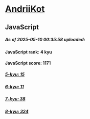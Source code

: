 # [AndriiKot](https://www.codewars.com/users/AndriiKot) 

## JavaScript

##### As of 2025-05-10 00:35:58 uploaded:

#### JavaScript rank: 4 kyu

#### JavaScript score: 1171

##### [5-kyu: 15](https://github.com/AndriiKot/JavaScript__CodeWars/tree/main/kyu-5)

##### [6-kyu: 11](https://github.com/AndriiKot/JavaScript__CodeWars/tree/main/kyu-6)

##### [7-kyu: 38](https://github.com/AndriiKot/JavaScript__CodeWars/tree/main/kyu-7)

##### [8-kyu: 324](https://github.com/AndriiKot/JavaScript__CodeWars/tree/main/kyu-8)

